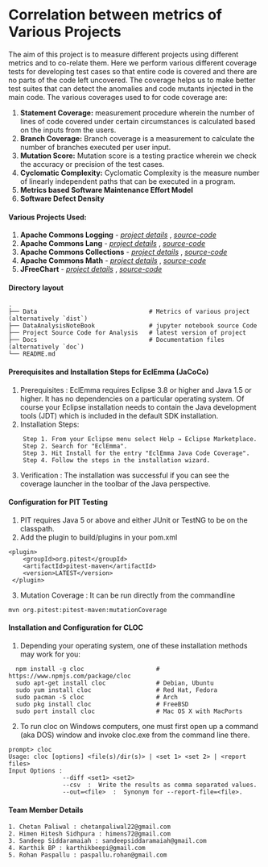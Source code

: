Correlation between metrics of Various Projects
=======================
The aim of this project is to measure different projects using different metrics and to co-relate them.
Here we perform various different coverage tests for developing test cases so that entire code is covered and there are no parts of the code left uncovered. The coverage helps us to make better test suites that can detect the anomalies and code mutants injected in the main code. The various coverages used to for code coverage are: 
1. **Statement Coverage:** measurement procedure wherein the number of lines of code covered under certain circumstances is calculated based on the inputs from the users.
2. **Branch Coverage:** Branch coverage is a measurement to calculate the number of branches executed per user input.
3. **Mutation Score:** Mutation score is a testing practice wherein we check the accuracy or precision of the test cases.
4. **Cyclomatic Complexity:** Cyclomatic Complexity is the measure number of linearly independent paths that can be executed in a program.
5. **Metrics based Software Maintenance Effort Model** 
6. **Software Defect Density**

#### Various Projects Used:
1. **Apache Commons Logging** - [*project details*](https://commons.apache.org/proper/commons-logging/) , [*source-code*](https://github.com/apache/commons-logging) 
2. **Apache Commons Lang** - [*project details*](https://commons.apache.org/proper/commons-lang/) , [*source-code*](https://github.com/apache/commons-lang)
3. **Apache Commons Collections** - [*project details*](https://commons.apache.org/proper/commons-collections/) , [*source-code*](https://github.com/apache/commons-collections)
4. **Apache Commons Math** - [*project details*](http://commons.apache.org/proper/commons-math/) , [*source-code*](https://github.com/apache/commons-math)
5. **JFreeChart** - [*project details*](http://www.jfree.org/jfreechart/) , [*source-code*](https://github.com/jfree/jfreechart)

#### Directory layout
    .
    ├── Data                               # Metrics of various project (alternatively `dist`)
    ├── DataAnalysisNoteBook               # jupyter notebook source Code     
    ├── Project Source Code for Analysis   # latest version of project
    ├── Docs                               # Documentation files (alternatively `doc`)
    └── README.md
    
#### Prerequisites and Installation Steps for EclEmma (JaCoCo)
1. Prerequisites : EclEmma requires Eclipse 3.8 or higher and Java 1.5 or higher. It has no dependencies on a particular operating system. Of course your Eclipse installation needs to contain the Java development tools (JDT) which is included in the default SDK installation.
2. Installation Steps: 
```
    Step 1. From your Eclipse menu select Help → Eclipse Marketplace.
    Step 2. Search for "EclEmma".
    Step 3. Hit Install for the entry "EclEmma Java Code Coverage".
    Step 4. Follow the steps in the installation wizard.
```
3. Verification : The installation was successful if you can see the coverage launcher in the toolbar of the Java perspective.

#### Configuration for PIT Testing
1. PIT requires Java 5 or above and either JUnit or TestNG to be on the classpath.
2. Add the plugin to build/plugins in your pom.xml
```
<plugin>
    <groupId>org.pitest</groupId>
    <artifactId>pitest-maven</artifactId>
    <version>LATEST</version>
 </plugin>
 ```
 3.  Mutation Coverage : It can be run directly from the commandline
 ```
 mvn org.pitest:pitest-maven:mutationCoverage
```

#### Installation and Configuration for CLOC
1. Depending your operating system, one of these installation methods may work for you:
```
  npm install -g cloc                    # https://www.npmjs.com/package/cloc
  sudo apt-get install cloc              # Debian, Ubuntu
  sudo yum install cloc                  # Red Hat, Fedora
  sudo pacman -S cloc                    # Arch
  sudo pkg install cloc                  # FreeBSD
  sudo port install cloc                 # Mac OS X with MacPorts
```  
2. To run cloc on Windows computers, one must first open up a command (aka DOS) window and invoke cloc.exe from the command line there.
```
prompt> cloc
Usage: cloc [options] <file(s)/dir(s)> | <set 1> <set 2> | <report files>
Input Options :
               --diff <set1> <set2>
               --csv  :  Write the results as comma separated values.
               --out=<file>  :  Synonym for --report-file=<file>.
```
#### Team Member Details
```
1. Chetan Paliwal : chetanpaliwal22@gmail.com
2. Himen Hitesh Sidhpura : himens72@gmail.com
3. Sandeep Siddaramaiah : sandeepsiddaramaiah@gmail.com
4. Karthik BP : karthikbeepi@gmail.com
5. Rohan Paspallu : paspallu.rohan@gmail.com
```


